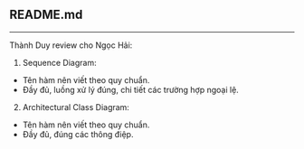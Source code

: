 ## README.md
---
Thành Duy review cho Ngọc Hải: 
1. Sequence Diagram:
- Tên hàm nên viết theo quy chuẩn.
- Đầy đủ, luồng xử lý đúng, chi tiết các trường hợp ngoại lệ.
2. Architectural Class Diagram:
- Tên hàm nên viết theo quy chuẩn.
- Đầy đủ, đúng các thông điệp.
